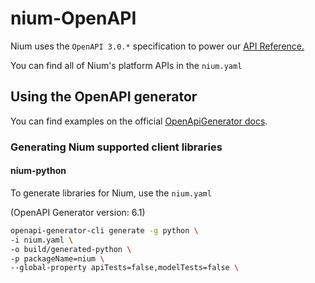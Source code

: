 # nium-OpenAPI

Nium uses the `OpenAPI 3.0.*` specification to power our [API Reference.](https://docs.nium.com/apis/reference)

You can find all of Nium's platform APIs in the `nium.yaml`

## Using the OpenAPI generator

You can find examples on the official [OpenApiGenerator docs](https://github.com/OpenAPITools/openapi-generator#3---usage).

### Generating Nium supported client libraries
#### nium-python
To generate libraries for Nium, use the `nium.yaml`

(OpenAPI Generator version: 6.1)

```bash
openapi-generator-cli generate -g python \
-i nium.yaml \
-o build/generated-python \
-p packageName=nium \
--global-property apiTests=false,modelTests=false \
```
